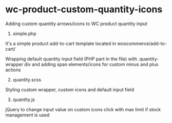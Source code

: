 # wc-product-custom-quantity-icons
Adding custom quantity arrows/icons to WC product quantity input

1. simple.php

It's a simple product add-to-cart template located in woocommerce/add-to-cart/

Wrapping default quantity input field (PHP part in the file) with .quantity-wrapper div and adding span elements/icons for custom minus and plus actions

2. quantity.scss

Styling custom wrapper, custom icons and default input field 

3. quantity.js

jQuery to change input value on custom icons click with max limit if stock management is used
